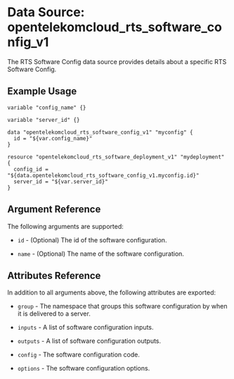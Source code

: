 # Data Source: opentelekomcloud_rts_software_config_v1

The RTS Software Config data source provides details about a specific RTS Software Config.

## Example Usage


```hcl
variable "config_name" {}

variable "server_id" {}

data "opentelekomcloud_rts_software_config_v1" "myconfig" {
  id = "${var.config_name}"
}

resource "opentelekomcloud_rts_software_deployment_v1" "mydeployment" {
  config_id = "${data.opentelekomcloud_rts_software_config_v1.myconfig.id}"
  server_id = "${var.server_id}"
}
```

## Argument Reference
The following arguments are supported:

* `id` - (Optional) The id of the software configuration.

* `name` - (Optional) The name of the software configuration.

## Attributes Reference
In addition to all arguments above, the following attributes are exported:

* `group` - The namespace that groups this software configuration by when it is delivered to a server.

* `inputs` -  A list of software configuration inputs.

* `outputs` - A list of software configuration outputs.

* `config` - The software configuration code.

* `options` - The software configuration options.

